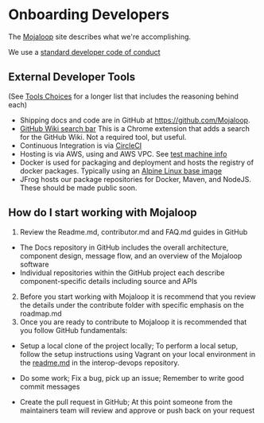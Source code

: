# Onboarding Developers
The [Mojaloop](https://mojaloop.io/) site describes what we're accomplishing.

We use a [standard developer code of conduct](https://www.contributor-covenant.org/version/1/4/code-of-conduct.html)

## External Developer Tools 
(See [Tools Choices](https://github.com/mojaloop/Docs/wiki/Tools,-technology,-and-process-choices) for a longer list that includes the reasoning behind each)
* Shipping docs and code are in GitHub at https://github.com/Mojaloop.
* [GitHub Wiki search bar](https://chrome.google.com/webstore/detail/wiki-search-for-github/gdifdhnjmjaidbajhapmbcbnoocoeooc) This is a Chrome extension that adds a search for the GitHub Wiki. Not a required tool, but useful.
* Continuous Integration is via [CircleCI](https://circleci.com/gh/Leveloneproject)
* Hosting is via AWS, using and AWS VPC. See [test machine info](https://github.com/mojaloop/Docs/blob/master/AWS/Infrastructure/machines.md)
* Docker is used for packaging and deployment and hosts the registry of docker packages. Typically using an [Alpine Linux base image](https://alpinelinux.org/)
* JFrog hosts our package repositories for Docker, Maven, and NodeJS. These should be made public soon.

## How do I start working with Mojaloop
1)	Review the Readme.md, contributor.md and FAQ.md guides in GitHub
* The Docs repository in GitHub includes the overall architecture, component design, message flow, and an overview of the Mojaloop software
* Individual repositories within the GitHub project each describe component-specific details including source and APIs
2)	Before you start working with Mojaloop it is recommend that you review the details under the contribute folder with specific emphasis on the roadmap.md
3)	Once you are ready to contribute to Mojaloop it is recommended that you follow GitHub fundamentals:

* Setup a local clone of the project locally; To perform a local setup, follow the setup instructions using Vagrant on your local environment in the [readme.md](https://github.com/mojaloop/interop-devops/blob/master/README.md) in the interop-devops repository. 

* Do some work; Fix a bug, pick up an issue; Remember to write good commit messages

* Create the pull request in GitHub; At this point someone from the maintainers team will review and approve or push back on your request